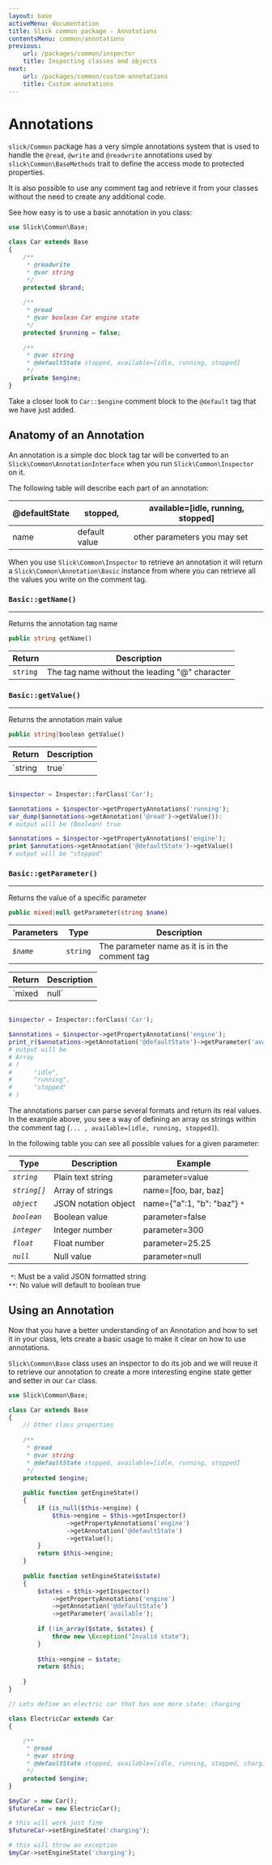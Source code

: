 ```yaml
---
layout: base
activeMenu: documentation
title: Slick common package - Annotations
contentsMenu: common/annotations
previous:
    url: /packages/common/inspector
    title: Inspecting classes and objects
next:
    url: /packages/common/custom-annotations
    title: Custom annotations
---
```


<div id="annotations"></div>

# Annotations

`slick/Common` package has a very simple annotations system that is used to
handle the `@read`, `@write` and `@readwrite` annotations used by
`slick\Common\BaseMethods` trait to define the access mode to protected 
properties.

It is also possible to use any comment tag and retrieve it from your classes
without the need to create any additional code.

See how easy is to use a basic annotation in you class:

```php
use Slick\Common\Base;

class Car extends Base
{
    /**
     * @readwrite
     * @var string
     */
    protected $brand;
    
    /**
     * @read
     * @var boolean Car engine state
     */
    protected $running = false;
    
    /**
     * @var string
     * @defaultState stopped, available=[idle, running, stopped]
     */
    private $engine;
}
```

Take a closer look to `Car::$engine` comment block to the `@default` tag that
we have just added.

## Anatomy of an Annotation

An annotation is a simple doc block tag tar will be converted to an
`Slick\Common\AnnotationInterface` when you run 
`Slick\Common\Inspector` on it.

The following table will describe each part of an annotation:

| @defaultState | stopped,      | available=[idle, running, stopped] |
|---------------|---------------|------------------------------------|
| name          | default value | other parameters you may set       |

When you use `Slick\Common\Inspector` to retrieve an annotation it will return
a `Slick\Common\Annotation\Basic` instance from where you can retrieve all the
values you write on the comment tag.

### `Basic::getName()`
___

Returns the annotation tag name

```php
public string getName() 
```
Return   | Description
-------- | -----------
`string` | The tag name without the leading "@" character

### `Basic::getValue()`
___

Returns the annotation main value

```php
public string|boolean getValue() 
```
Return        | Description
--------------|------------
`string|true` | Returns the annotation value or the boolean true if no value was present in the tag

```php

$inspector = Inspector::forClass('Car');

$annotations = $inspector->getPropertyAnnotations('running');
var_dump($annotations->getAnnotation('@read')->getValue()):
# output will be (Boolean) true

$annotations = $inspector->getPropertyAnnotations('engine');
print $annotations->getAnnotation('@defaultState')->getValue()
# output will be "stopped"

```

### `Basic::getParameter()`
___

Returns the value of a specific parameter

```php
public mixed|null getParameter(string $name) 
```

 Parameters  | Type     | Description 
-------------|----------|-------------
 *`$name`*   | `string` | The parameter name as it is in the comment tag


Return       | Description
-------------|------------
`mixed|null` | Returns the parameter value or the NULL value if the parameter is not set

```php

$inspector = Inspector::forClass('Car');

$annotations = $inspector->getPropertyAnnotations('engine');
print_r($annotations->getAnnotation('@defaultState')->getParameter('available'));
# output will be
# Array
# (
#      "idle",
#      "running",
#      "stopped"
# )
```

The annotations parser can parse several formats and return its real values. In
the example above, you see a way of defining an array os strings within the 
comment tag (`... , available=[idle, running, stopped]`).

In the following table you can see all possible values for a given parameter:

| Type        | Description          | Example
|-------------|----------------------|----------
| *`string`*  | Plain text string    | parameter=value
| *`string[]`*| Array of strings     | name=[foo, bar, baz]
| *`object`*  | JSON notation object | name={"a":1, "b": "baz"} `*`
| *`boolean`* | Boolean value        | parameter=false | parameter `**`
| *`integer`* | Integer number       | parameter=300
| *`float`*   | Float number         | parameter=25.25
| *`null`*    | Null value           | parameter=null

&nbsp;`*`: Must be a valid JSON formatted string<br>
`**`: No value will default to boolean true

<div id="using"></div>

## Using an Annotation

Now that you have a better understanding of an Annotation and how to set it in
your class, lets create a basic usage to make it clear on how to use
annotations.

`Slick\Common\Base` class uses an inspector to do its job and we will reuse
it to retrieve our annotation to create a more interesting engine state
getter and setter in our `Car` class.
 
```php
use Slick\Common\Base;

class Car extends Base
{
    // Other class properties
    
    /**
     * @read
     * @var string
     * @defaultState stopped, available=[idle, running, stopped]
     */
    protected $engine;
    
    public function getEngineState()
    {
        if (is_null($this->engine) {
            $this->engine = $this->getInspector()
                ->getPropertyAnnotations('engine')
                ->getAnnotation('@defaultState')
                ->getValue();
        }
        return $this->engine;
    }
    
    public function setEngineState($state)
    {
        $states = $this->getInspector()
            ->getPropertyAnnotations('engine')
            ->getAnnotation('@defaultState')
            ->getParameter('available');
        
        if (!in_array($state, $states) {
            throw new \Exception("Invalid state");
        }
        
        $this->engine = $state;
        return $this;
        
    }
}

// Lets define an electric car that has one more state: charging

class ElectricCar extends Car
{

    /**
     * @read
     * @var string
     * @defaultState stopped, available=[idle, running, stopped, charging]
     */
    protected $engine;
}

$myCar = new Car();
$futureCar = new ElectricCar();

# this will work just fine
$futureCar->setEngineState('charging');

# this will throw an exception
$myCar->setEngineState('charging');

```
